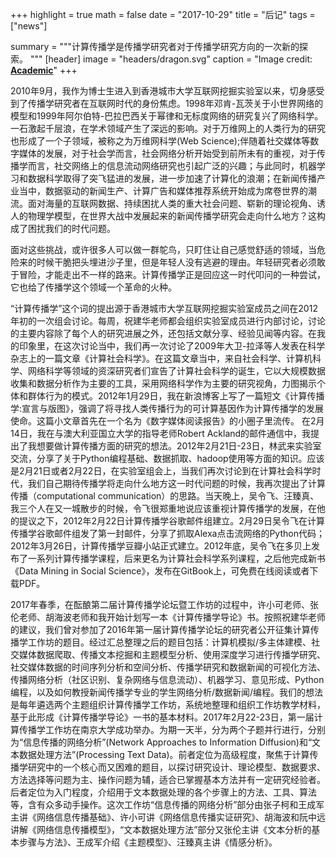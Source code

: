 +++
highlight = true
math = false
date = "2017-10-29"
title = "后记"
tags = ["news"]

summary = """计算传播学是传播学研究者对于传播学研究方向的一次新的探索。
"""
[header]
image = "headers/dragon.svg"
caption = "Image credit: [**Academic**](https://github.com/gcushen/hugo-academic/)"
+++


2010年9月，我作为博士生进入到香港城市大学互联网挖掘实验室以来，切身感受到了传播学研究者在互联网时代的身份焦虑。1998年邓肯-瓦茨关于小世界网络的模型和1999年阿尔伯特-巴拉巴西关于幂律和无标度网络的研究复兴了网络科学。一石激起千层浪，在学术领域产生了深远的影响。对于万维网上的人类行为的研究也形成了一个子领域，被称之为万维网科学(Web Science);伴随着社交媒体等数字媒体的发展，对于社会学而言，社会网络分析开始受到前所未有的重视，对于传播学而言，社交网络上的信息流动网络研究也引起广泛的兴趣；与此同时，机器学习和数据科学取得了突飞猛进的发展，进一步加速了计算化的浪潮；在新闻传播产业当中，数据驱动的新闻生产、计算广告和媒体推荐系统开始成为席卷世界的潮流。面对海量的互联网数据、持续困扰人类的重大社会问题、崭新的理论视角、诱人的物理学模型，在世界大战中发展起来的新闻传播学研究会走向什么地方？这构成了困扰我们的时代问题。

面对这些挑战，或许很多人可以做一群鸵鸟，只盯住让自己感觉舒适的领域，当危险来的时候干脆把头埋进沙子里，但是年轻人没有逃避的理由。年轻研究者必须敢于冒险，才能走出不一样的路来。计算传播学正是回应这一时代叩问的一种尝试，它也给了传播学这个领域一个革命的火种。

“计算传播学”这个词的提出源于香港城市大学互联网挖掘实验室成员之间在2012年初的一次组会讨论。每周，祝建华老师都会组织实验室成员进行内部讨论，讨论的主要内容除了每个人的研究进展之外，还包括文献分享、经验见闻等内容。在我的印象里，在这次讨论当中，我们再一次讨论了2009年大卫-拉泽等人发表在科学杂志上的一篇文章《计算社会科学》。在这篇文章当中，来自社会科学、计算机科学、网络科学等领域的资深研究者们宣告了计算社会科学的诞生，它以大规模数据收集和数据分析作为主要的工具，采用网络科学作为主要的研究视角，力图揭示个体和群体行为的模式。2012年1月29日，我在新浪博客上写了一篇短文《计算传播学:宣言与版图》，强调了将寻找人类传播行为的可计算基因作为计算传播学的发展使命。这篇小文章首先在一个名为《数字媒体阅读报告》的小圈子里流传。
在2月14日，我在与澳大利亚国立大学的指导老师Robert Ackland的邮件通信中，我提出了我想要做计算传播方面的研究的想法。2012年2月21日-23日，林武来实验室交流，分享了关于Python编程基础、数据抓取、hadoop使用等方面的知识。应该是2月21日或者2月22日，在实验室组会上，当我们再次讨论到在计算社会科学时代，我们自己期待传播学将走向什么地方这一时代问题的时候，我再次提出了计算传播（computational communication）的思路。当天晚上，吴令飞、汪臻真、我三个人在又一城散步的时候，令飞很郑重地说应该重视计算传播学的发展，在他的提议之下，2012年2月22日计算传播学谷歌邮件组建立。2月29日吴令飞在计算传播学谷歌邮件组发了第一封邮件，分享了抓取Alexa点击流网络的Python代码；2012年3月26日，计算传播学豆瓣小站正式建立。2012年底，吴令飞在多贝上发布了一系列计算传播学课程，后来更名为计算社会科学系列课程，之后他完成新书《Data Mining in Social Science》，发布在GitBook上，可免费在线阅读或者下载PDF。

2017年春季，在酝酿第二届计算传播学论坛暨工作坊的过程中，许小可老师、张伦老师、胡海波老师和我开始计划写一本《计算传播学导论》书。按照祝建华老师的建议，我们曾对参加了2016年第一届计算传播学论坛的研究者公开征集计算传播学工作坊的题目。经过汇总整理之后的题目包括：计算机模拟/多主体建模、社交媒体数据爬取、传播文本挖掘和主题模型分析、使用深度学习进行传播学研究、社交媒体数据的时间序列分析和空间分析、传播学研究和数据新闻的可视化方法、传播网络分析（社区识别、复杂网络与信息流动）、机器学习、意见形成、Python编程，以及如何教授新闻传播学专业的学生网络分析/数据新闻/编程。我们的想法是每年遴选两个主题组织计算传播学工作坊，系统地整理和组织工作坊教学材料，基于此形成《计算传播学导论》一书的基本材料。2017年2月22-23日，第一届计算传播学工作坊在南京大学成功举办。为期一天半，分为两个子题并行进行，分别为“信息传播的网络分析”(Network Approaches to Information Diffusion)和“文本数据处理方法”(Processing Text Data)。前者定位为高级程度，聚焦于计算传播学研究中的一个核心而又困难的题目，以探讨研究设计、理论模型、数据要求、方法选择等问题为主、操作问题为辅，适合已掌握基本方法并有一定研究经验者。后者定位为入门程度，介绍用于文本数据处理的各个步骤上的方法、工具、算法等，含有众多动手操作。这次工作坊“信息传播的网络分析”部分由张子柯和王成军主讲《网络信息传播基础》、许小可讲《网络信息传播实证研究》、胡海波和阮中远讲解《网络信息传播模型》，“文本数据处理方法”部分又张伦主讲《文本分析的基本步骤与方法》、王成军介绍《主题模型》、汪臻真主讲《情感分析》。
